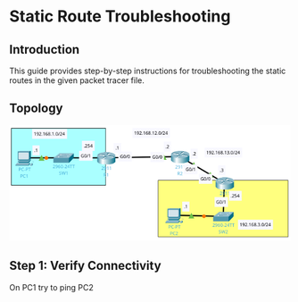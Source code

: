 # Static Route Troubleshooting

## Introduction
This guide provides step-by-step instructions for troubleshooting the static routes in the given packet tracer file.

## Topology
![Topology](https://github.com/bbolislis/Network-Administration/blob/main/static-routes/img/topolgy.png)

## Step 1: Verify Connectivity
On PC1 try to ping PC2
